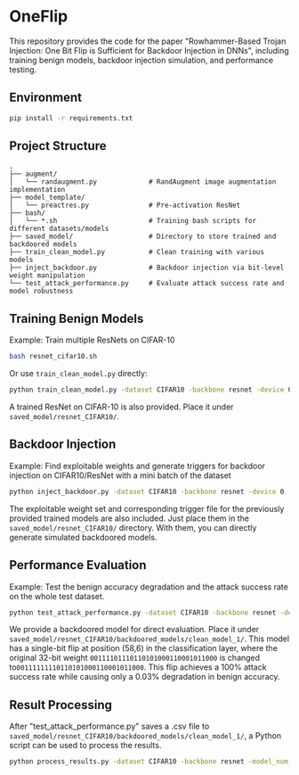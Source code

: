 # OneFlip

This repository provides the code for the paper "Rowhammer-Based Trojan Injection: One Bit Flip is Sufficient for Backdoor Injection in DNNs", including training benign models, backdoor injection simulation, and performance testing.

## Environment

```bash
pip install -r requirements.txt
```

## Project Structure

```
.
├── augment/
│   └── randaugment.py             # RandAugment image augmentation implementation
├── model_template/
│   └── preactres.py               # Pre-activation ResNet
├── bash/
│   └── *.sh                       # Training bash scripts for different datasets/models
├── saved_model/                   # Directory to store trained and backdoored models
├── train_clean_model.py           # Clean training with various models
├── inject_backdoor.py             # Backdoor injection via bit-level weight manipulation
└── test_attack_performance.py     # Evaluate attack success rate and model robustness
```

##  Training Benign Models

Example: Train multiple ResNets on CIFAR-10

```bash
bash resnet_cifar10.sh
```

Or use `train_clean_model.py` directly:

```bash
python train_clean_model.py -dataset CIFAR10 -backbone resnet -device 0 -batch_size 512 -epochs 200 -lr 0.1 -weight_decay 1e-3 -model_num 1 -optimizer SGD
```

A trained ResNet on CIFAR-10 is also provided. Place it under `saved_model/resnet_CIFAR10/`.

## Backdoor Injection

Example: Find exploitable weights and generate triggers for backdoor injection on CIFAR10/ResNet with a mini batch of the dataset

```bash
python inject_backdoor.py -dataset CIFAR10 -backbone resnet -device 0
```

The exploitable weight set and corresponding trigger file for the previously provided trained models are also included. Just place them in the `saved_model/resnet_CIFAR10/` directory. With them, you can directly generate simulated backdoored models.

## Performance Evaluation

Example: Test the benign accuracy degradation and the attack success rate on the whole test dataset.

```bash
python test_attack_performance.py -dataset CIFAR10 -backbone resnet -device 0
```

We provide a backdoored model for direct evaluation. Place it under `saved_model/resnet_CIFAR10/backdoored_models/clean_model_1/`. This model has a single-bit flip at position (58,6) in the classification layer, where the original 32-bit weight `00111101110110101000110001011000` is changed to`00111111110110101000110001011000`. This flip achieves a 100% attack success rate while causing only a 0.03% degradation in benign accuracy.

## Result Processing

After "test_attack_performance.py" saves a .csv file to `saved_model/resnet_CIFAR10/backdoored_models/clean_model_1/`, a Python script can be used to process the results.
```bash
python process_results.py -dataset CIFAR10 -backbone resnet -model_num 1
```
